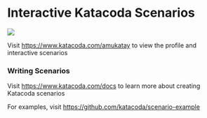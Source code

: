 # Interactive Katacoda Scenarios

[![](http://shields.katacoda.com/katacoda/amukatay/count.svg)](https://www.katacoda.com/amukatay "Get your profile on Katacoda.com")

Visit https://www.katacoda.com/amukatay to view the profile and interactive scenarios

### Writing Scenarios
Visit https://www.katacoda.com/docs to learn more about creating Katacoda scenarios

For examples, visit https://github.com/katacoda/scenario-example
